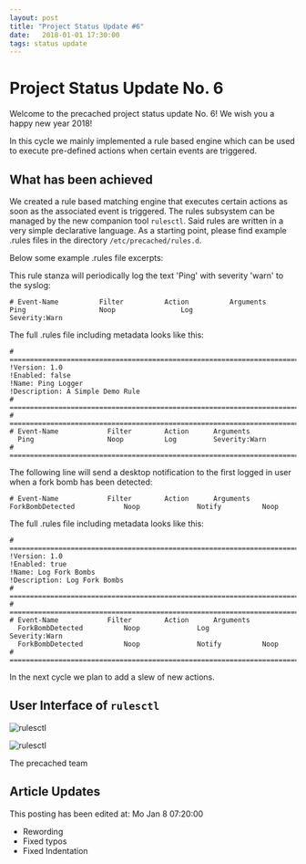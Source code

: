 ```yaml
---
layout: post
title: "Project Status Update #6"
date:   2018-01-01 17:30:00
tags: status update
---
```


# Project Status Update No. 6

Welcome to the precached project status update No. 6!
We wish you a happy new year 2018!

In this cycle we mainly implemented a rule based engine which can be used to
execute pre-defined actions when certain events are triggered.

## What has been achieved

We created a rule based matching engine that executes certain actions as soon
as the associated event is triggered. The rules subsystem can be managed by
the new companion tool `rulesctl`. Said rules are written in a very simple
declarative language. As a starting point, please find example .rules files
in the directory `/etc/precached/rules.d`.

Below some example .rules file excerpts:

This rule stanza will periodically log the text 'Ping' with severity 'warn'
to the syslog:

```
# Event-Name		  Filter		  Action		  Arguments
Ping		          Noop		    	  Log		      	  Severity:Warn
```

The full .rules file including metadata looks like this:

```
# =============================================================================
!Version: 1.0
!Enabled: false
!Name: Ping Logger
!Description: A Simple Demo Rule
# =============================================================================
# =============================================================================
# Event-Name		    Filter		  Action	  Arguments
  Ping		            Noop		  Log		  Severity:Warn
# =============================================================================
```

The following line will send a desktop notification to the first logged in user
when a fork bomb has been detected:

```
# Event-Name		    Filter		  Action	  Arguments
ForkBombDetected    	    Noop       		  Notify      	  Noop
```

The full .rules file including metadata looks like this:

```
# =============================================================================
!Version: 1.0
!Enabled: true
!Name: Log Fork Bombs
!Description: Log Fork Bombs
# =============================================================================
# =============================================================================
# Event-Name		    Filter		  Action	  Arguments
  ForkBombDetected  	    Noop        	  Log         	  Severity:Warn
  ForkBombDetected  	    Noop        	  Notify      	  Noop
# =============================================================================
```

In the next cycle we plan to add a slew of new actions.

## User Interface of `rulesctl`

![rulesctl](/precached/images/rulesctl_01.png)

![rulesctl](/precached/images/rulesctl_02.png)

The precached team

## Article Updates

This posting has been edited at: Mo Jan 8 07:20:00

* Rewording
* Fixed typos
* Fixed Indentation
